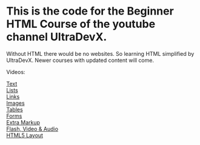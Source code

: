 # This is the code for the Beginner HTML Course of the youtube channel UltraDevX.

Without HTML there would be no websites. So learning HTML simplified by UltraDevX. Newer courses with updated content will come.

Videos:

<div>
    <a href="https://www.youtube.com/watch?v=3nl0C2tuLvw">Text</a>
</div>
<div>
    <a href="https://www.youtube.com/watch?v=QN7vd1OPDHM">Lists</a>
</div>
<div>
    <a href="https://www.youtube.com/watch?v=s1nkDmON_N4">Links</a>
</div>
<div>
    <a href="https://www.youtube.com/watch?v=xNI8RY8Egpg">Images</a>
</div>
<div>
    <a href="https://www.youtube.com/watch?v=Nykm4v_b69w">Tables</a>
</div>
<div>
    <a href="https://www.youtube.com/watch?v=EEudyBMW2WU">Forms</a>
</div>
<div>
    <a href="https://www.youtube.com/watch?v=lStFjCJKBAw">Extra Markup</a>
</div>
<div>
    <a href="https://www.youtube.com/watch?v=Qlg4Z1ZaGas">Flash, Video &amp; Audio</a>
</div>
<div>
    <a href="https://www.youtube.com/watch?v=rf38OIv1SIc">HTML5 Layout</a>
</div>
